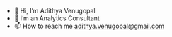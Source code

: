 - 👋 Hi, I’m Adithya Venugopal
- 👀 I’m an Analytics Consultant
- 📫 How to reach me adithya.venugopal@gmail.com

<!---
alphadi/alphadi is a ✨ special ✨ repository because its `README.md` (this file) appears on your GitHub profile.
You can click the Preview link to take a look at your changes.
--->

